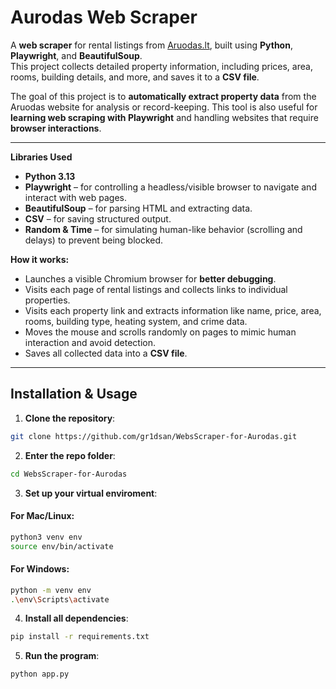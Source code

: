 # **Aurodas Web Scraper**

A **web scraper** for rental listings from [Aruodas.lt](https://en.aruodas.lt/butu-nuoma/kaune/), built using **Python**, **Playwright**, and **BeautifulSoup**.  
This project collects detailed property information, including prices, area, rooms, building details, and more, and saves it to a **CSV file**.

The goal of this project is to **automatically extract property data** from the Aruodas website for analysis or record-keeping. This tool is also useful for **learning web scraping with Playwright** and handling websites that require **browser interactions**.

---

**Libraries Used**

- **Python 3.13**
- **Playwright** – for controlling a headless/visible browser to navigate and interact with web pages.
- **BeautifulSoup** – for parsing HTML and extracting data.
- **CSV** – for saving structured output.
- **Random & Time** – for simulating human-like behavior (scrolling and delays) to prevent being blocked.


**How it works:**

- Launches a visible Chromium browser for **better debugging**.
- Visits each page of rental listings and collects links to individual properties.
- Visits each property link and extracts information like name, price, area, rooms, building type, heating system, and crime data.
- Moves the mouse and scrolls randomly on pages to mimic human interaction and avoid detection.
- Saves all collected data into a **CSV file**.

---

## **Installation & Usage**

1. **Clone the repository**:
```bash
git clone https://github.com/gr1dsan/WebsScraper-for-Aurodas.git
```
2. **Enter the repo folder**:
```bash
cd WebsScraper-for-Aurodas
```
3. **Set up your virtual enviroment**:

####    For Mac/Linux:
```bash
python3 venv env
source env/bin/activate
```

#### For Windows:
```bash
python -m venv env
.\env\Scripts\activate
```
4. **Install all dependencies**:
```bash
pip install -r requirements.txt
```
5. **Run the program**:
```bash
python app.py
```
